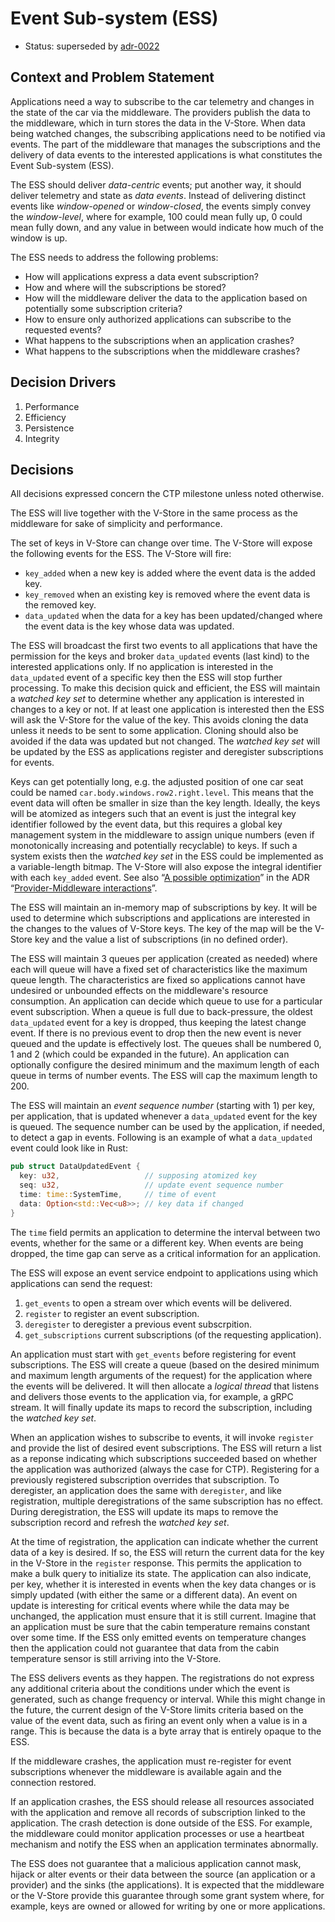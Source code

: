 # Event Sub-system (ESS)

- Status: superseded by [adr-0022](./0022-event-sub-system.md)

## Context and Problem Statement

Applications need a way to subscribe to the car telemetry and changes in the
state of the car via the middleware. The providers publish the data to the
middleware, which in turn stores the data in the V-Store. When data being
watched changes, the subscribing applications need to be notified via events.
The part of the middleware that manages the subscriptions and the delivery of
data events to the interested applications is what constitutes the Event
Sub-system (ESS).

The ESS should deliver _data-centric_ events; put another way, it should
deliver telemetry and state as _data events_. Instead of delivering distinct
events like _window-opened_ or _window-closed_, the events simply convey the
_window-level_, where for example, 100 could mean fully up, 0 could mean
fully down, and any value in between would indicate how much of the window is
up.

The ESS needs to address the following problems:

- How will applications express a data event subscription?
- How and where will the subscriptions be stored?
- How will the middleware deliver the data to the application based on
  potentially some subscription criteria?
- How to ensure only authorized applications can subscribe to the requested
  events?
- What happens to the subscriptions when an application crashes?
- What happens to the subscriptions when the middleware crashes?

## Decision Drivers

1. Performance
2. Efficiency
3. Persistence
4. Integrity

## Decisions

All decisions expressed concern the CTP milestone unless noted otherwise.

The ESS will live together with the V-Store in the same process as the
middleware for sake of simplicity and performance.

The set of keys in V-Store can change over time. The V-Store will expose the
following events for the ESS. The V-Store will fire:

- `key_added` when a new key is added where the event data is the added key.
- `key_removed` when an existing key is removed where the event data is the
  removed key.
- `data_updated` when the data for a key has been updated/changed where the
  event data is the key whose data was updated.

The ESS will broadcast the first two events to all applications that have the
permission for the keys and broker `data_updated` events (last kind) to the
interested applications only. If no application is interested in the
`data_updated` event of a specific key then the ESS will stop further
processing. To make this decision quick and efficient, the ESS will maintain a
_watched key set_ to determine whether any application is interested in
changes to a key or not. If at least one application is interested then the
ESS will ask the V-Store for the value of the key. This avoids cloning the
data unless it needs to be sent to some application. Cloning should also be
avoided if the data was updated but not changed. The _watched key set_ will be
updated by the ESS as applications register and deregister subscriptions for
events.

Keys can get potentially long, e.g. the adjusted position of one car seat
could be named `car.body.windows.row2.right.level`. This means that the event
data will often be smaller in size than the key length. Ideally, the keys will
be atomized as integers such that an event is just the integral key identifier
followed by the event data, but this requires a global key management system
in the middleware to assign unique numbers (even if monotonically increasing
and potentially recyclable) to keys. If such a system exists then the _watched
key set_ in the ESS could be implemented as a variable-length bitmap. The
V-Store will also expose the integral identifier with each `key_added` event.
See also “[A possible optimization]” in the ADR “[Provider-Middleware
interactions]”.

[A possible optimization]: 0006-provider-middleware-interface.md#a-possible-optimization
[Provider-Middleware interactions]: 0006-provider-middleware-interface.md

The ESS will maintain an in-memory map of subscriptions by key. It will be
used to determine which subscriptions and applications are interested in the
changes to the values of V-Store keys. The key of the map will be the V-Store
key and the value a list of subscriptions (in no defined order).

The ESS will maintain 3 queues per application (created as needed) where each
will queue will have a fixed set of characteristics like the maximum queue
length. The characteristics are fixed so applications cannot have undesired or
unbounded effects on the middleware's resource consumption. An application can
decide which queue to use for a particular event subscription. When a queue is
full due to back-pressure, the oldest `data_updated` event for a key is
dropped, thus keeping the latest change event. If there is no previous event
to drop then the new event is never queued and the update is effectively lost.
The queues shall be numbered 0, 1 and 2 (which could be expanded in the
future). An application can optionally configure the desired minimum and the
maximum length of each queue in terms of number events. The ESS will cap the
maximum length to 200.

The ESS will maintain an _event sequence number_ (starting with 1) per key,
per application, that is updated whenever a `data_updated` event for the key
is queued. The sequence number can be used by the application, if needed, to
detect a gap in events. Following is an example of what a `data_updated` event
could look like in Rust:

```rust
pub struct DataUpdatedEvent {
  key: u32,                   // supposing atomized key
  seq: u32,                   // update event sequence number
  time: time::SystemTime,     // time of event
  data: Option<std::Vec<u8>>; // key data if changed
}
```

The `time` field permits an application to determine the interval between two
events, whether for the same or a different key. When events are being
dropped, the time gap can serve as a critical information for an application.

The ESS will expose an event service endpoint to applications using which
applications can send the request:

1. `get_events` to open a stream over which events will be delivered.
2. `register` to register an event subscription.
3. `deregister` to deregister a previous event subscrpition.
4. `get_subscriptions` current subscriptions (of the requesting application).

An application must start with `get_events` before registering for event
subscriptions. The ESS will create a queue (based on the desired minimum and
maximum length arguments of the request) for the application where the events
will be delivered. It will then allocate a _logical thread_ that listens and
delivers those events to the application via, for example, a gRPC stream. It
will finally update its maps to record the subscription, including the
_watched key set_.

When an application wishes to subscribe to events, it will invoke `register`
and provide the list of desired event subscriptions. The ESS will return a
list as a reponse indicating which subscriptions succeeded based on whether
the application was authorized (always the case for CTP). Registering for a
previously registered subscription overrides that subscription. To deregister,
an application does the same with `deregister`, and like registration,
multiple deregistrations of the same subscription has no effect. During
deregistration, the ESS will update its maps to remove the subscription record
and refresh the _watched key set_.

At the time of registration, the application can indicate whether the current
data of a key is desired. If so, the ESS will return the current data for the
key in the V-Store in the `register` response. This permits the application to
make a bulk query to initialize its state. The application can also indicate,
per key, whether it is interested in events when the key data changes or is
simply updated (with either the same or a different data). An event on update
is interesting for critical events where while the data may be unchanged, the
application must ensure that it is still current. Imagine that an application
must be sure that the cabin temperature remains constant over some time. If
the ESS only emitted events on temperature changes then the application could
not guarantee that data from the cabin temperature sensor is still arriving
into the V-Store.

The ESS delivers events as they happen. The registrations do not express any
additional criteria about the conditions under which the event is generated,
such as change frequency or interval. While this might change in the future,
the current design of the V-Store limits criteria based on the value of the
event data, such as firing an event only when a value is in a range. This is
because the data is a byte array that is entirely opaque to the ESS.

If the middleware crashes, the application must re-register for event
subscriptions whenever the middleware is available again and the connection
restored.

If an application crashes, the ESS should release all resources associated
with the application and remove all records of subscription linked to the
application. The crash detection is done outside of the ESS. For example, the
middleware could monitor application processes or use a heartbeat mechanism
and notify the ESS when an application terminates abnormally.

The ESS does not guarantee that a malicious application cannot mask, hijack or
alter events or their data between the source (an application or a provider)
and the sinks (the applications). It is expected that the middleware or the
V-Store provide this guarantee through some grant system where, for example,
keys are owned or allowed for writing by one or more applications.
